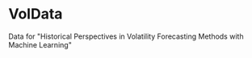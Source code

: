 # VolData
Data for "Historical Perspectives in Volatility Forecasting Methods with Machine Learning"
